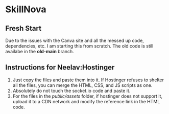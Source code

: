 # SkillNova

## Fresh Start
Due to the issues with the Canva site and all the messed up code, dependencies, etc. I am starting this from scratch.
The old code is still availabe in the **old-main** branch.

## Instructions for Neelav:Hostinger
1. Just copy the files and paste them into it. If Hostinger refuses to shelter all the files, you can merge the HTML, CSS, and JS scripts as one.
2. Absolutely do not touch the socket.io code and paste it.
3. For the files in the *public/assets* folder, if hostinger does not support it, upload it to a CDN network and modify the reference link in the HTML code. 

